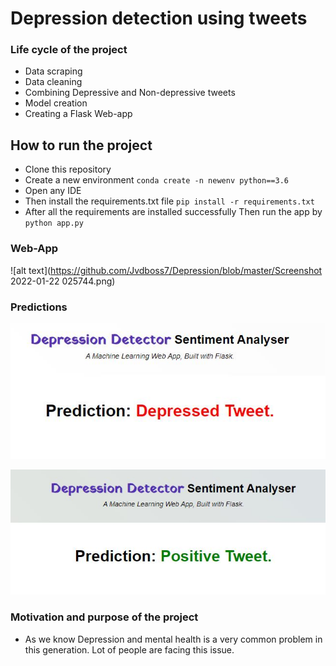 # Depression detection using tweets

### Life cycle of the project

- Data scraping
- Data cleaning 
- Combining Depressive and Non-depressive tweets
- Model creation
- Creating a Flask Web-app

## How to run the project 

- Clone this repository
- Create a new environment 
`conda create -n newenv python==3.6`
- Open any IDE
- Then install the requirements.txt file 
`pip install -r requirements.txt`
- After all the requirements are installed successfully Then run the app by
`python app.py`

### Web-App
![alt text](https://github.com/Jvdboss7/Depression/blob/master/Screenshot 2022-01-22 025744.png)

### Predictions

![alt text](https://github.com/Jvdboss7/Depression/blob/master/Capture12.jpg)

![alt text](https://github.com/Jvdboss7/Depression/blob/master/Capture13.JPG)

### Motivation and purpose of the project 
- As we know Depression and mental health is a very common problem in this generation.  Lot of people are facing this issue. 

